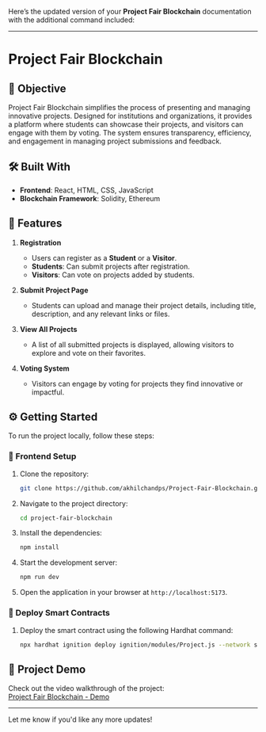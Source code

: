 Here’s the updated version of your **Project Fair Blockchain** documentation with the additional command included:  

---

# Project Fair Blockchain  

## 🎯 Objective  
Project Fair Blockchain simplifies the process of presenting and managing innovative projects. Designed for institutions and organizations, it provides a platform where students can showcase their projects, and visitors can engage with them by voting. The system ensures transparency, efficiency, and engagement in managing project submissions and feedback.  

## 🛠️ Built With  
- **Frontend**: React, HTML, CSS, JavaScript  
- **Blockchain Framework**: Solidity, Ethereum  

## 📂 Features  
1. **Registration**  
   - Users can register as a **Student** or a **Visitor**.  
   - **Students**: Can submit projects after registration.  
   - **Visitors**: Can vote on projects added by students.  

2. **Submit Project Page**  
   - Students can upload and manage their project details, including title, description, and any relevant links or files.  

3. **View All Projects**  
   - A list of all submitted projects is displayed, allowing visitors to explore and vote on their favorites.  

4. **Voting System**  
   - Visitors can engage by voting for projects they find innovative or impactful.  

## ⚙️ Getting Started  
To run the project locally, follow these steps:  

### 🚀 Frontend Setup  
1. Clone the repository:  
   ```bash  
   git clone https://github.com/akhilchandps/Project-Fair-Blockchain.git  
   ```  
2. Navigate to the project directory:  
   ```bash  
   cd project-fair-blockchain  
   ```  
3. Install the dependencies:  
   ```bash  
   npm install  
   ```  
4. Start the development server:  
   ```bash  
   npm run dev  
   ```  
5. Open the application in your browser at `http://localhost:5173`.  

### 🔗 Deploy Smart Contracts  
1. Deploy the smart contract using the following Hardhat command:  
   ```bash  
   npx hardhat ignition deploy ignition/modules/Project.js --network sepolia  
   ```  

## 🎥 Project Demo  
Check out the video walkthrough of the project:  
[Project Fair Blockchain - Demo](https://youtu.be/cRBCOjka394)  

---  

Let me know if you'd like any more updates!
